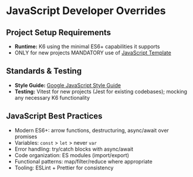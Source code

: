 # JavaScript Developer Overrides

## Project Setup Requirements

- **Runtime:** K6 using the minimal ES6+ capabilities it supports
- ONLY for new projects MANDATORY use of [JavaScript Template](https://github.com/templ-project/javascript)

## Standards & Testing

- **Style Guide:** [Google JavaScript Style Guide](https://google.github.io/styleguide/jsguide.html)
- **Testing:** Vitest for new projects (Jest for existing codebases); mocking any necessary K6 functionality

## JavaScript Best Practices

- Modern ES6+: arrow functions, destructuring, async/await over promises
- Variables: `const` > `let` > never `var`
- Error handling: try/catch blocks with async/await
- Code organization: ES modules (import/export)
- Functional patterns: map/filter/reduce where appropriate
- Tooling: ESLint + Prettier for consistency
